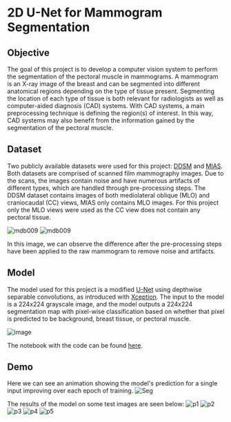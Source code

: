 # 2D U-Net for Mammogram Segmentation
 
## Objective
The goal of this project is to develop a computer vision system to perform the segmentation of the pectoral muscle in mammograms. A mammogram is an X-ray image of the breast and can be segmented into different anatomical regions depending on the type of tissue present. Segmenting the location of each type of tissue is both relevant for radiologists as well as computer-aided diagnosis (CAD) systems. With CAD systems, a main preprocessing technique is defining the region(s) of interest. In this way, CAD systems may also benefit from the information gained by the segmentation of the pectoral muscle.

## Dataset
Two publicly available datasets were used for this project: <a href="https://wiki.cancerimagingarchive.net/display/Public/CBIS-DDSM">DDSM</a> and <a href="https://www.repository.cam.ac.uk/handle/1810/250394">MIAS</a>. Both datasets are comprised of scanned film mammography images. Due to the scans, the images contain noise and have numerous artifacts of different types, which are handled through pre-processing steps. The DDSM dataset contains images of both mediolateral oblique (MLO) and craniocaudal (CC) views, MIAS only contains MLO images. For this project only the MLO views were used as the CC view does not contain any pectoral tissue. 

![mdb009](https://user-images.githubusercontent.com/72168799/133535367-b2590f9c-3247-4bfa-82fd-5ee4b7a9693b.png)
![mdb009](https://user-images.githubusercontent.com/72168799/133535376-c0554256-dbd0-4d11-b0a4-94ef3cca9fbb.png)

In this image, we can observe the difference after the pre-processing steps have been applied to the raw mammogram to remove noise and artifacts.


## Model
The model used for this project is a modified <a href="https://arxiv.org/ftp/arxiv/papers/2011/2011.01118.pdf">U-Net</a> using depthwise separable convolutions, as introduced with <a href="https://arxiv.org/pdf/1610.02357.pdf">Xception</a>. The input to the model is a 224x224 grayscale image, and the model outputs a 224x224 segmentation map with pixel-wise classification based on whether that pixel is predicted to be background, breast tissue, or pectoral muscle. 

![image](https://user-images.githubusercontent.com/72168799/133542094-c4fd7a42-d087-4bef-bb9c-84e3aba4345c.png)

The notebook with the code can be found <a href="https://nefrank.github.io/Segmentation_DDSM.html">here</a>.

## Demo

Here we can see an animation showing the model's prediction for a single input improving over each epoch of training.
![Seg](https://user-images.githubusercontent.com/72168799/133529846-4bc793a7-6533-417e-8c41-c70365e30c9a.gif)

The results of the model on some test images are seen below:
![p1](https://user-images.githubusercontent.com/72168799/133529946-aa16b455-6614-4933-ad65-443f1fa9e1bd.png)
![p2](https://user-images.githubusercontent.com/72168799/133529976-eb0a6ef9-4ed4-4b9d-8c3a-dc9681024e5c.png)
![p3](https://user-images.githubusercontent.com/72168799/133529981-92dd9e85-5280-41cc-be47-e5f57430a016.png)
![p4](https://user-images.githubusercontent.com/72168799/133529982-b477507c-afd5-4c3a-9db2-66f30f3d091c.png)
![p5](https://user-images.githubusercontent.com/72168799/133529987-2f4215c4-554f-46d2-9118-c7afa15c4557.png)
